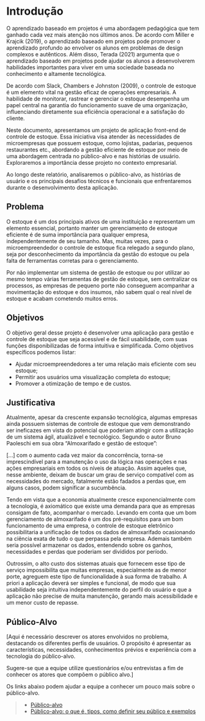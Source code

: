 # Introdução

O aprendizado baseado em projetos é uma abordagem pedagógica que tem ganhado cada vez mais atenção nos últimos anos. De acordo com Miller e Krajcik (2019), o aprendizado baseado em projetos pode promover o aprendizado profundo ao envolver os alunos em problemas de design complexos e autênticos. Além disso, Terada (2021) argumenta que o aprendizado baseado em projetos pode ajudar os alunos a desenvolverem habilidades importantes para viver em uma sociedade baseada no conhecimento e altamente tecnológica. 

De acordo com Slack, Chambers e Johnston (2009), o controle de estoque é um elemento vital na gestão eficaz de operações empresariais. A habilidade de monitorar, rastrear e gerenciar o estoque desempenha um papel central na garantia do funcionamento suave de uma organização, influenciando diretamente sua eficiência operacional e a satisfação do cliente.    

Neste documento, apresentamos um projeto de aplicação front-end de controle de estoque. Essa iniciativa visa atender às necessidades de microempresas que possuem estoque, como lojistas, padarias, pequenos restaurantes etc., abordando a gestão eficiente de estoque por meio de uma abordagem centrada no público-alvo e nas histórias de usuário. Exploraremos a importância desse projeto no contexto empresarial.   

Ao longo deste relatório, analisaremos o público-alvo, as histórias de usuário e os principais desafios técnicos e funcionais que enfrentaremos durante o desenvolvimento desta aplicação.

## Problema

O estoque é um dos principais ativos de uma instituição e representam um elemento essencial, portanto manter um gerenciamento de estoque eficiente é de suma importância para qualquer empresa, independentemente de seu tamanho. Mas, muitas vezes, para o microempreendedor o controle de estoque fica relegado a segundo plano, seja por desconhecimento da importância da gestão do estoque ou pela falta de ferramentas corretas para o gerenciamento.

Por não implementar um sistema de gestão de estoque ou por utilizar ao mesmo tempo várias ferramentas de gestão de estoque, sem centralizar os processos, as empresas de pequeno porte não conseguem acompanhar a movimentação do estoque e dos insumos, não sabem qual o real nível de estoque e acabam cometendo muitos erros.


## Objetivos

O objetivo geral desse projeto é desenvolver uma aplicação para gestão e controle de estoque que seja acessível e de fácil usabilidade, com suas funções disponibilizadas de forma intuitiva e simplificada. 
Como objetivos específicos podemos listar: 

- Ajudar microempreendedores a ter uma relação mais eficiente com seu estoque; 
- Permitir aos usuários uma visualização completa do estoque; 
- Promover a otimização de tempo e de custos. 

## Justificativa

 

Atualmente, apesar da crescente expansão tecnológica, algumas empresas ainda possuem sistemas de controle de estoque que vem demonstrando ser ineficazes em vista do potencial que poderiam atingir com a utilização de um sistema ágil, atualizável e tecnológico. Segundo o autor Bruno Paoleschi em sua obra “Almoxarifado e gestão de estoque”: 

[...] com o aumento cada vez maior da concorrência, torna-se imprescindível para a manutenção o uso da lógica nas operações e nas ações empresariais em todos os níveis de atuação. Assim aqueles que, nesse ambiente, deixam de buscar um grau de serviço compatível com as necessidades do mercado, fatalmente estão fadados a perdas que, em alguns casos, podem significar a sucumbência. 

Tendo em vista que a economia atualmente cresce exponencialmente com a tecnologia, é axiomático que existe uma demanda para que as empresas consigam de fato, acompanhar o mercado. Levando em conta que um bom gerenciamento de almoxarifado é um dos pré-requisitos para um bom funcionamento de uma empresa, o controle de estoque eletrônico possibilitaria a unificação de todos os dados de almoxarifado ocasionando na ciência exata de tudo o que perpassa pela empresa. Ademais também seria possível armazenar os dados, entendendo sobre os ganhos, necessidades e perdas que poderiam ser divididos por período. 

Outrossim, o alto custo dos sistemas atuais que fornecem esse tipo de serviço impossibilita que muitas empresas, especialmente as de menor porte, agreguem este tipo de funcionalidade à sua forma de trabalho. A priori a aplicação deverá ser simples e funcional, de modo que sua usabilidade seja intuitiva independentemente do perfil do usuário e que a aplicação não precise de muita manutenção, gerando mais acessibilidade e um menor custo de repasse. 

 

## Público-Alvo

[Aqui é necessário descrever os atores envolvidos no problema, destacando os diferentes perfis de usuários. O propósito é apresentar as características, necessidades, conhecimentos prévios e experiência com a tecnologia do público-alvo.

Sugere-se que a equipe utilize questionários e/ou entrevistas a fim de conhecer os atores que compõem o público alvo.]

Os links abaixo podem ajudar a equipe a conhecer um pouco mais sobre o público-alvo. 

> - [Público-alvo](https://blog.hotmart.com/pt-br/publico-alvo/)
> - [Público-alvo: o que é, tipos, como definir seu público e exemplos](https://klickpages.com.br/blog/publico-alvo-o-que-e/)

